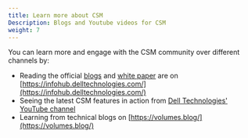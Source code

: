 ```yaml
---
title: Learn more about CSM
Description: Blogs and Youtube videos for CSM
weight: 7
---
```

You can learn more and engage with the CSM community over different channels by:
* Reading the official [blogs](https://infohub.delltechnologies.com/t/blogs-99/) and [white paper](https://infohub.delltechnologies.com/t/persistent-storage-for-containerized-applications-on-kubernetes-with-powermax-san-storage-13/) are on [https://infohub.delltechnologies.com/](https://infohub.delltechnologies.com/)
* Seeing the latest CSM features in action from [Dell Technologies' YouTube channel](https://www.youtube.com/watch?v=OBlb25Kw20Q&list=PL2nlzNk2-VMHsKVguetbetbmxd4eMfc_X)
* Learning from technical blogs on [https://volumes.blog/](https://volumes.blog/)